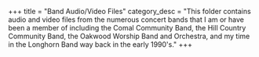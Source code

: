 +++
title = "Band Audio/Video Files"
category_desc = "This folder contains audio and video files from the numerous concert bands that I am or have been a member of including the Comal Community Band, the Hill Country Community Band, the Oakwood Worship Band and Orchestra, and my time in the Longhorn Band way back in the early 1990's."
+++
